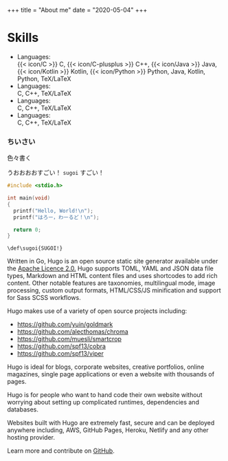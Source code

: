 +++
title = "About me"
date = "2020-05-04"
+++

# Skills

- Languages:  
{{< icon/C >}}          C,
{{< icon/C-plusplus >}} C++,
{{< icon/Java >}}       Java,
{{< icon/Kotlin >}}     Kotlin,
{{< icon/Python >}}     Python,
Java, Kotlin, Python, TeX/LaTeX
- Languages:  
C, C++, TeX/LaTeX
- Languages:  
C, C++, TeX/LaTeX
- Languages:  
C, C++, TeX/LaTeX

### ちいさい

色々書く

うおおおおすごい！ `sugoi` すごい！

```C
#include <stdio.h>

int main(void)
{
  printf("Hello, World!\n");
  printf("はろー，わーるど！\n");

  return 0;
}
```

```TeX
\def\sugoi{SUGOI!}
```

Written in Go, Hugo is an open source static site generator available under the [Apache Licence 2.0.](https://github.com/gohugoio/hugo/blob/master/LICENSE) Hugo supports TOML, YAML and JSON data file types, Markdown and HTML content files and uses shortcodes to add rich content. Other notable features are taxonomies, multilingual mode, image processing, custom output formats, HTML/CSS/JS minification and support for Sass SCSS workflows.

Hugo makes use of a variety of open source projects including:

* https://github.com/yuin/goldmark
* https://github.com/alecthomas/chroma
* https://github.com/muesli/smartcrop
* https://github.com/spf13/cobra
* https://github.com/spf13/viper

Hugo is ideal for blogs, corporate websites, creative portfolios, online magazines, single page applications or even a website with thousands of pages.

Hugo is for people who want to hand code their own website without worrying about setting up complicated runtimes, dependencies and databases.

Websites built with Hugo are extremely fast, secure and can be deployed anywhere including, AWS, GitHub Pages, Heroku, Netlify and any other hosting provider.

Learn more and contribute on [GitHub](https://github.com/gohugoio).

